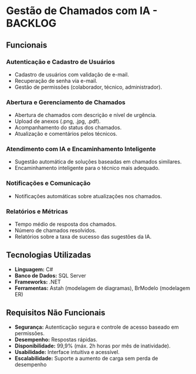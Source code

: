 #  Gestão de Chamados com IA - BACKLOG

##  Funcionais
### Autenticação e Cadastro de Usuários
- Cadastro de usuários com validação de e-mail.
- Recuperação de senha via e-mail.
- Gestão de permissões (colaborador, técnico, administrador).

### Abertura e Gerenciamento de Chamados
- Abertura de chamados com descrição e nível de urgência.
- Upload de anexos (.png, .jpg, .pdf).
- Acompanhamento do status dos chamados.
- Atualização e comentários pelos técnicos.
  
### Atendimento com IA e Encaminhamento Inteligente
- Sugestão automática de soluções baseadas em chamados similares.
- Encaminhamento inteligente para o técnico mais adequado.

### Notificações e Comunicação
- Notificações automáticas sobre atualizações nos chamados.
  
### Relatórios e Métricas
- Tempo médio de resposta dos chamados.
- Número de chamados resolvidos.
- Relatórios sobre a taxa de sucesso das sugestões da IA.

## Tecnologias Utilizadas
- **Linguagem:** C#
- **Banco de Dados:** SQL Server
- **Frameworks:** .NET
- **Ferramentas:** Astah (modelagem de diagramas), BrModelo (modelagem ER)

## Requisitos Não Funcionais
- **Segurança:** Autenticação segura e controle de acesso baseado em permissões.
- **Desempenho:** Respostas rápidas.
- **Disponibilidade:** 99,9% (máx. 2h horas por mês de inatividade).
- **Usabilidade:** Interface intuitiva e acessível.
- **Escalabilidade:** Suporte a aumento de carga sem perda de desempenho



